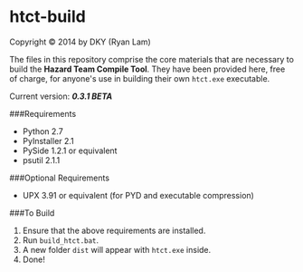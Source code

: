 htct-build
==========

Copyright © 2014 by DKY (Ryan Lam)

The files in this repository comprise the core materials that are necessary to 
build the __Hazard Team Compile Tool__. They have been provided here, free of 
charge, for anyone's use in building their own `htct.exe` executable.


Current version: ___0.3.1 BETA___


###Requirements
* Python 2.7
* PyInstaller 2.1
* PySide 1.2.1 or equivalent
* psutil 2.1.1

###Optional Requirements
* UPX 3.91 or equivalent (for PYD and executable compression)

###To Build
1. Ensure that the above requirements are installed.
2. Run `build_htct.bat`.
3. A new folder `dist` will appear with `htct.exe` inside.
4. Done!
